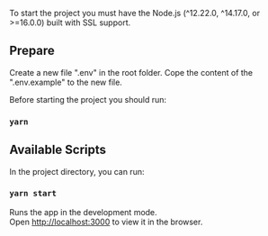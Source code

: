 To start the project you must have the Node.js (^12.22.0, ^14.17.0, or >=16.0.0) built with SSL support.

## Prepare

Create a new file ".env" in the root folder. Cope the content of the ".env.example" to the new file.

Before starting the project you should run:

### `yarn`

## Available Scripts

In the project directory, you can run:

### `yarn start`

Runs the app in the development mode.\
Open [http://localhost:3000](http://localhost:3000) to view it in the browser.
